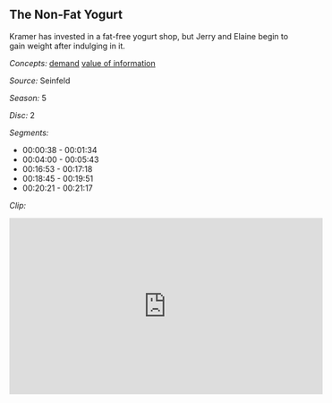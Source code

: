 ## The Non-Fat Yogurt

Kramer has invested in a fat-free yogurt shop, but Jerry and Elaine begin to gain weight after indulging in it.  

*Concepts:*
[demand](/concept/demand/)
[value of information](/concept/value-of-information/)

*Source:* Seinfeld

*Season:* 5

*Disc:* 2

*Segments:*

 * 00:00:38 - 00:01:34
 * 00:04:00 - 00:05:43
 * 00:16:53 - 00:17:18
 * 00:18:45 - 00:19:51
 * 00:20:21 - 00:21:17

*Clip:*

<iframe width="560" height="315" src="https://criticalcommons.org/embed?m=XCqudrGQc" frameborder="0" allowfullscreen></iframe>
